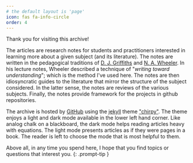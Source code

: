 ```yaml
---
# the default layout is 'page'
icon: fas fa-info-circle
order: 4
---
```


Thank you for visiting this archive! 

The articles are research notes for students and practitioners interested in learning more about a given subject (and its literature). The notes are written in the pedagogical traditions of [D. J. Griffiths](https://en.wikipedia.org/wiki/David_J._Griffiths) and [N. A. Wheeler](https://www.reed.edu/physics/faculty/wheeler/). In his lecture notes, Wheeler described a technique of "*writing toward understanding*"; which is the method I've used here. The notes are then idiosyncratic guides to the literature that mirror the structure of the subject considered. In the latter sense, the notes are reviews of the various subjects.  Finally, the notes provide framework for the projects in github repositories. 

The archive is hosted by [GitHub](https://github.com) using the [jekyll](https://jekyllrb.com) theme ["chirpy"](https://chirpy.cotes.page). The theme enjoys a light and dark mode available in the lower left hand corner. Like analog chalk on a blackboard, the dark mode helps reading articles heavy with equations. The light mode presents articles as if they were pages in a book. The reader is left to choose the mode that is most helpful to them. 

Above all, in any time you spend here, I hope that you find topics or questions that interest you.
{: .prompt-tip }